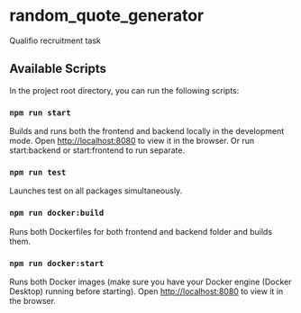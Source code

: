 # random_quote_generator
Qualifio recruitment task

## Available Scripts

In the project root directory, you can run the following scripts:

### `npm run start`

Builds and runs both the frontend and backend locally in the development mode.
Open [http://localhost:8080](http://localhost:8080) to view it in the browser.
Or run start:backend or start:frontend to run separate.

### `npm run test`

Launches test on all packages simultaneously.

### `npm run docker:build`

Runs both Dockerfiles for both frontend and backend folder and builds them.

### `npm run docker:start`

Runs both Docker images (make sure you have your Docker engine (Docker Desktop) running before starting). Open [http://localhost:8080](http://localhost:8080) to view it in the browser.

